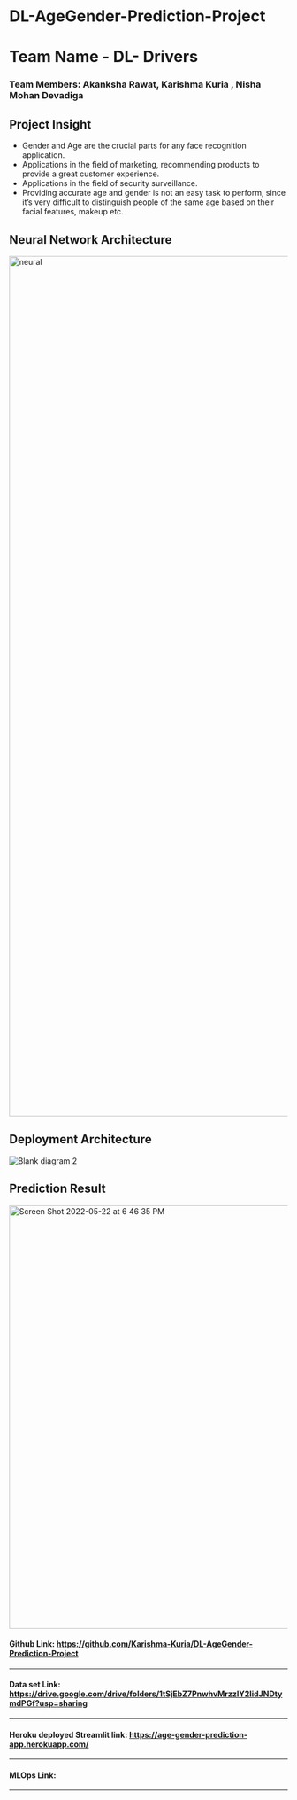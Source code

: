 # DL-AgeGender-Prediction-Project

# Team Name - DL- Drivers
### Team Members: Akanksha Rawat, Karishma Kuria , Nisha Mohan Devadiga

## Project Insight
<ul>
<li> Gender and Age are the crucial parts for any face recognition application.</li> 

<li>Applications in the field of marketing, recommending products to provide a great customer experience.</li>

<li>Applications in the field of security surveillance.</li>

<li>Providing accurate age and gender is not an easy task to perform, since it’s very difficult to distinguish people of the same age based on their facial features, makeup etc.</li>
</ul>

## Neural Network Architecture
<img width="1553" alt="neural" src="https://user-images.githubusercontent.com/89233753/169738140-73eb48d3-744c-4e3b-a145-ee43c7756d45.png">

## Deployment Architecture
![Blank diagram 2](https://user-images.githubusercontent.com/77387431/169731641-1c660a19-b755-4679-98b3-e654b782f22a.jpeg)

## Prediction Result
<img width="764" alt="Screen Shot 2022-05-22 at 6 46 35 PM" src="https://user-images.githubusercontent.com/89233753/169737889-03561e3b-92c0-4880-aa97-8a2d2aa1afbe.png">


#### Github Link: https://github.com/Karishma-Kuria/DL-AgeGender-Prediction-Project
----
#### Data set Link: https://drive.google.com/drive/folders/1tSjEbZ7PnwhvMrzzIY2IidJNDtymdPGf?usp=sharing
----
#### Heroku deployed Streamlit link: https://age-gender-prediction-app.herokuapp.com/
---
#### MLOps Link: 
---

